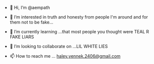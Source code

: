 - 👋 Hi, I’m @aempath
- 👀 I’m interested in truth and honesty from people I'm around and for them not to be fake...

- 🌱 I’m currently learning ...that most people you thought were TEAL R FAKE LIARS


- 💞️ I’m looking to collaborate on ...LIL WHITE LIES
- 📫 How to reach me ... haley.yennek.2406@gmail.com

<!---
aempath/aempath is a ✨ special ✨ repository because its `README.md` (this file) appears on your GitHub profile.
You can click the Preview link to take a look at your changes.
--->
